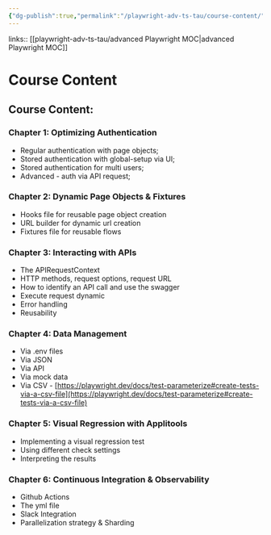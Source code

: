 ```yaml
---
{"dg-publish":true,"permalink":"/playwright-adv-ts-tau/course-content/","created":"","updated":""}
---
```


links:: [[playwright-adv-ts-tau/advanced Playwright MOC\|advanced Playwright MOC]]

# Course Content

## Course Content:

### Chapter 1: Optimizing Authentication

- Regular authentication with page objects;
- Stored authentication with global-setup via UI;
- Stored authentication for multi users;
- Advanced - auth via API request;

### Chapter 2: Dynamic Page Objects & Fixtures

- Hooks file for reusable page object creation
- URL builder for dynamic url creation
- Fixtures file for reusable flows

### Chapter 3: Interacting with APIs

- The APIRequestContext
- HTTP methods, request options, request URL
- How to identify an API call and use the swagger
- Execute request dynamic
- Error handling
- Reusability

### Chapter 4: Data Management

- Via .env files
- Via JSON
- Via API
- Via mock data
- Via CSV - [https://playwright.dev/docs/test-parameterize#create-tests-via-a-csv-file](https://playwright.dev/docs/test-parameterize#create-tests-via-a-csv-file)

### Chapter 5: Visual Regression with Applitools

- Implementing a visual regression test
- Using different check settings
- Interpreting the results

### Chapter 6: Continuous Integration & Observability

- Github Actions
- The yml file
- Slack Integration
- Parallelization strategy & Sharding